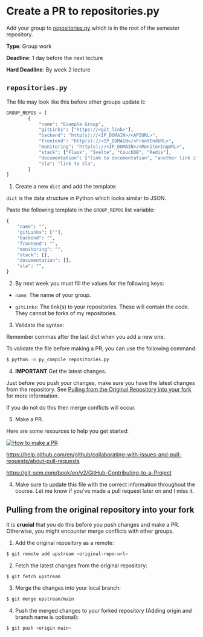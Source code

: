 # Create a PR to repositories.py

Add your group to [repositories.py](/repositories.py) which is in the root of the semester repository. 

**Type**: Group work

**Deadline**: 1 day before the next lecture

**Hard Deadline**: By week 2 lecture


## `repositories.py`

The file may look like this before other groups update it:

```python
GROUP_REPOS = [
        {
            "name": "Example Group",
            "gitLinks": ["https://<git_link>"],
            "backend": "http(s)://<IP_DOMAIN>/<APIURL>",
            "frontend": "http(s)://<IP_DOMAIN>/<FrontEndURL>",
            "monitoring": "http(s)://<IP_DOMAIN>/<MonitoringURL>",
            "stack": ["Flask", "Svelte", "CouchDB", "Redis"],
            "documentation": ["link to documentation", "another link if it applies", "et cetera"],
            "sla": "link to sla",
        }
]
``` 

1. Create a new `dict` and add the template:

`dict` is the data structure in Python which looks similar to JSON. 

Paste the following template in the `GROUP_REPOS` list variable:

```python
{
    "name": "",
    "gitLinks": [""],
    "backend": "",
    "frontend": "",
    "monitoring": "",
    "stack": [],
    "documentation": [],
    "sla": "",
}
```

2. By next week you must fill the values for the following keys: 

- `name`: The name of your group.

- `gitLinks`: The link(s) to your repositories. These will contain the code. They cannot be forks of my repositories.


3. Validate the syntax: 

Remember commas after the last dict when you add a new one.

To validate the file before making a PR, you can use the following command:

```bash
$ python -m py_compile repositories.py
```

4. **IMPORTANT** Get the latest changes. 

Just before you push your changes, make sure you have the latest changes from the repository. See [Pulling from the Original Repository into your fork](#pulling-from-the-original-repository-into-your-fork) for more information.


If you do not do this then merge conflicts will occur. 

5. Make a PR.

Here are some resources to help you get started:

[![How to make a PR](http://img.youtube.com/vi/8lGpZkjnkt4/0.jpg)](https://www.youtube.com/watch?v=8lGpZkjnkt4)

https://help.github.com/en/github/collaborating-with-issues-and-pull-requests/about-pull-requests

https://git-scm.com/book/en/v2/GitHub-Contributing-to-a-Project


4. Make sure to update this file with the correct information throughout the course. Let me know if you've made a pull request later on and I miss it.


## Pulling from the original repository into your fork

It is **crucial** that you do this before you push changes and make a PR. Otherwise, you might encounter merge conflicts with other groups. 

1. Add the original repository as a remote:

```bash
$ git remote add upstream <original-repo-url>
```

2. Fetch the latest changes from the original repository:

```bash
$ git fetch upstream
```

3. Merge the changes into your local branch:

```bash
$ git merge upstream/main
```

4. Push the merged changes to your forked repository (Adding origin and branch name is optional):

```bash
$ git push <origin main>
```

